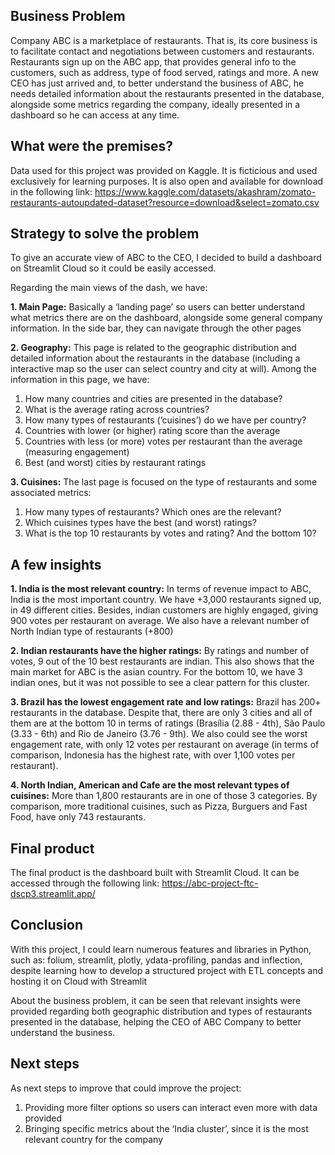 ## Business Problem
    
Company ABC is a marketplace of restaurants. That is, its core business is to facilitate contact and negotiations between customers and restaurants. Restaurants sign up on the ABC app, that provides general info to the customers, such as address, type of food served, ratings and more. A new CEO has just arrived and, to better understand the business of ABC, he needs detailed information about the restaurants presented in the database, alongside some metrics regarding the company, ideally presented in a dashboard so he can access at any time.
    
## What were the premises?
    
Data used for this project was provided on Kaggle. It is ficticious and used exclusively for learning purposes. It is also open and available for download in the following link: https://www.kaggle.com/datasets/akashram/zomato-restaurants-autoupdated-dataset?resource=download&select=zomato.csv
    
## Strategy to solve the problem
    
To give an accurate view of ABC to the CEO, I decided to build a dashboard on Streamlit Cloud so it could be easily accessed. 
    
Regarding the main views of the dash, we have: 

  **1. Main Page:** Basically a ‘landing page’ so users can better understand what metrics there are on the dashboard, alongside some general company information. In the side bar, they can navigate through the other pages
    
  **2. Geography:** This page is related to the geographic distribution and detailed information about the restaurants in the database (including a interactive map so the user can select country and city at will). Among the information in this page, we have:
  1. How many countries and cities are presented in the database?
  2. What is the average rating across countries?
  3. How many types of restaurants (’cuisines’) do we have per country?
  4. Countries with lower (or higher) rating score than the average
  5. Countries with less (or more) votes per restaurant than the average (measuring engagement)
  6. Best (and worst) cities by restaurant ratings
    
  **3. Cuisines:** The last page is focused on the type of restaurants and some associated metrics:
  1. How many types of restaurants? Which ones are the relevant?
  2. Which cuisines types have the best (and worst) ratings?
  3. What is the top 10 restaurants by votes and rating? And the bottom 10?
    
## A few insights
    
  **1. India is the most relevant country:**
  In terms of revenue impact to ABC, India is the most important country. We have +3,000 restaurants signed up, in 49 different cities. Besides, indian customers are highly engaged, giving 900 votes per restaurant on average. We also have a relevant number of North Indian type of restaurants (+800)
    
  **2. Indian restaurants have the higher ratings:**
  By ratings and number of votes, 9 out of the 10 best restaurants are indian. This also shows that the main market for ABC is the asian country. For the bottom 10, we have 3 indian ones, but it was not possible to see a clear pattern for this cluster. 
    
  **3. Brazil has the lowest engagement rate and low ratings:**
  Brazil has 200+ restaurants in the database. Despite that, there are only 3 cities and all of them are at the bottom 10 in terms of ratings (Brasília (2.88 - 4th), São Paulo (3.33 - 6th) and Rio de Janeiro (3.76 - 9th). We also could see the worst engagement rate, with only 12 votes per restaurant on average (in terms of comparison, Indonesia has the highest rate, with over 1,100 votes per restaurant).

  **4. North Indian, American and Cafe are the most relevant types of cuisines:**
  More than 1,800 restaurants are in one of those 3 categories. By comparison, more traditional cuisines, such as Pizza, Burguers and Fast Food, have only 743 restaurants.  
    
## Final product
    
The final product is the dashboard built with Streamlit Cloud. It can be accessed through the following link: https://abc-project-ftc-dscp3.streamlit.app/
    
## Conclusion
    
With this project, I could learn numerous features and libraries in Python, such as: folium, streamlit, plotly, ydata-profiling, pandas and inflection, despite learning how to develop a structured project with ETL concepts and hosting it on Cloud with Streamlit

About the business problem, it can be seen that relevant insights were provided regarding both geographic distribution and types of restaurants presented in the database, helping the CEO of ABC Company to better understand the business.
    
## Next steps
    
As next steps to improve that could improve the project:
  
  1. Providing more filter options so users can interact even more with data provided
  2. Bringing specific metrics about the ‘India cluster’, since it is the most relevant country for the company
